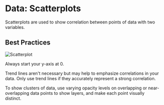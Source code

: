# Data: Scatterplots

Scatterplots are used to show correlation between points of data with two variables.

## Best Practices

![Scatterplot](https://github.com/gctools-outilsgc/design-system/blob/master/documentation/examples/scatterplot.png)

Always start your y-axis at 0. 

Trend lines aren't necessary but may help to emphasize correlations in your data. Only use trend lines if they accurately represent a strong correlation. 

To show clusters of data, use varying opacity levels on overlapping or near-overlapping data points to show layers, and make each point visually distinct. 






